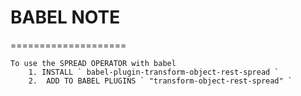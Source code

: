 # BABEL NOTE
====================

    To use the SPREAD OPERATOR with babel
        1. INSTALL ` babel-plugin-transform-object-rest-spread `
        2.  ADD TO BABEL PLUGINS ` "transform-object-rest-spread" `
